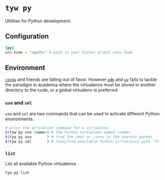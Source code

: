 # `tyw py`

Utilities for Python development.

## Configuration

```toml
[py]
env.home = "<path>" # path to your Python global venv home
```

## Environment

[`conda`](https://docs.conda.io/en/latest/) and friends are falling out of favor.
However [`pdm`](https://pdm.fming.dev/) and [`uv`](https://astral.sh/uv/) fails to tackle the paradigm in academia where the virtualenvs must be stored in another directory to the code,
or a global virtualenv is preferred.

### `use` and `sel`

`use` and `sel` are two commands that can be used to activate different Python environments.

```bash
# print the activation command for a virtualenv
$(tyw py use <name>) # the Python virtualenv named <name>
$(tyw py use       ) # find the venv or .venv in the nearest parent
$(tyw py sel       ) # fuzzyfind available Python virtualenvs with `fzf`
```

### `list`

List all available Python virtualenvs.

```bash
tyw py list
```
